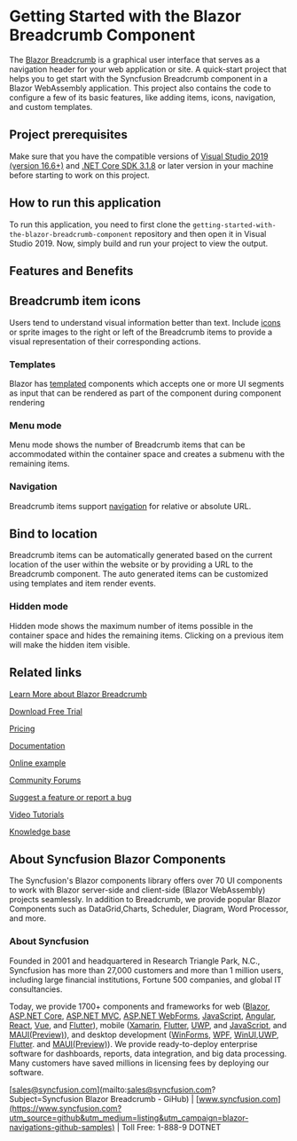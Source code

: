 # Getting Started with the Blazor Breadcrumb Component

The [Blazor Breadcrumb](https://www.syncfusion.com/blazor-components/blazor-breadcrumb?utm_source=github&utm_medium=listing&utm_campaign=blazor-navigations-github-samples) is a graphical user interface that serves as a navigation header for your web application or site. A quick-start project that helps you to get start with the Syncfusion Breadcrumb component in a Blazor WebAssembly application. This project also contains the code to configure a few of its basic features, like adding items, icons, navigation, and custom templates.

## Project prerequisites
Make sure that you have the compatible versions of [Visual Studio 2019 (version 16.6+)]( https://visualstudio.microsoft.com/downloads?utm_source=github&utm_medium=listing&utm_campaign=blazor-gantt-chart-github-samples) and [.NET Core SDK 3.1.8](https://dotnet.microsoft.com/download/dotnet-core/3.1?utm_source=github&utm_medium=listing&utm_campaign=blazor-gantt-chart-github-samples) or later version in your machine before starting to work on this project.

## How to run this application
To run this application, you need to first clone the `getting-started-with-the-blazor-breadcrumb-component` repository and then open it in Visual Studio 2019. Now, simply build and run your project to view the output.

## Features and Benefits

## Breadcrumb item icons

Users tend to understand visual information better than text. Include [icons](https://blazor.syncfusion.com/documentation/breadcrumb/icons?utm_source=github&utm_medium=listing&utm_campaign=blazor-navigations-github-samples) or sprite images to the right or left of the Breadcrumb items to provide a visual representation of their corresponding actions.

### Templates

Blazor has [templated](https://blazor.syncfusion.com/documentation/breadcrumb/templates?utm_source=github&utm_medium=listing&utm_campaign=blazor-navigations-github-samples) components which accepts one or more UI segments as input that can be rendered as part of the component during component rendering

### Menu mode

Menu mode shows the number of Breadcrumb items that can be accommodated within the container space and creates a submenu with the remaining items.

### Navigation

Breadcrumb items support [navigation](https://blazor.syncfusion.com/documentation/breadcrumb/navigation?utm_source=github&utm_medium=listing&utm_campaign=blazor-navigations-github-samples) for relative or absolute URL.

## Bind to location

Breadcrumb items can be automatically generated based on the current location of the user within the website or by providing a URL to the Breadcrumb component. The auto generated items can be customized using templates and item render events.

### Hidden mode

Hidden mode shows the maximum number of items possible in the container space and hides the remaining items. Clicking on a previous item will make the hidden item visible.

## Related links
[Learn More about Blazor Breadcrumb](https://www.syncfusion.com/blazor-components/blazor-menu-bar?utm_source=github&utm_medium=listing&utm_campaign=blazor-navigations-github-samples)

[Download Free Trial](https://www.syncfusion.com/downloads/blazor?utm_source=github&utm_medium=listing&utm_campaign=blazor-navigations-github-samples)

[Pricing](https://www.syncfusion.com/sales/products/blazor?utm_source=github&utm_medium=listing&utm_campaign=blazor-navigations-github-samples)

[Documentation](https://blazor.syncfusion.com/documentation/breadcrumb/getting-started?utm_source=github&utm_medium=listing&utm_campaign=blazor-navigations-github-samples)

[Online example](https://blazor.syncfusion.com/demos/breadcrumb/default-functionalities?theme=bootstrap5?utm_source=github&utm_medium=listing&utm_campaign=blazor-navigations-github-samples)

[Community Forums](https://www.syncfusion.com/forums/blazor-components?utm_source=github&utm_medium=listing&utm_campaign=blazor-navigations-github-samples)

[Suggest a feature or report a bug](https://www.syncfusion.com/feedback/blazor-components?utm_source=github&utm_medium=listing&utm_campaign=blazor-navigations-github-samples)

[Video Tutorials](https://www.syncfusion.com/tutorial-videos/blazor/breadcrumb?utm_source=github&utm_medium=listing&utm_campaign=blazor-navigations-github-samples)

[Knowledge base](https://www.syncfusion.com/kb/blazor-components?utm_source=github&utm_medium=listing&utm_campaign=blazor-navigations-github-samples)


## About Syncfusion Blazor Components
The Syncfusion's Blazor components library offers over 70 UI components to work with Blazor server-side and client-side (Blazor WebAssembly) projects seamlessly. In addition to Breadcrumb, we provide popular Blazor Components such as DataGrid,Charts, Scheduler, Diagram, Word Processor, and more.

### About Syncfusion
Founded in 2001 and headquartered in Research Triangle Park, N.C., Syncfusion has more than 27,000 customers and more than 1 million users, including large financial institutions, Fortune 500 companies, and global IT consultancies.

Today, we provide 1700+ components and frameworks for web ([Blazor](https://www.syncfusion.com/blazor-components?utm_source=github&utm_medium=listing&utm_campaign=blazor-navigations-github-samples), [ASP.NET Core](https://www.syncfusion.com/aspnet-core-ui-controls?utm_source=github&utm_medium=listing&utm_campaign=blazor-navigations-github-samples), [ASP.NET MVC](https://www.syncfusion.com/aspnet-mvc-ui-controls?utm_source=github&utm_medium=listing&utm_campaign=blazor-navigations-github-samples), [ASP.NET WebForms](https://www.syncfusion.com/jquery/aspnet-webforms-ui-controls?utm_source=github&utm_medium=listing&utm_campaign=blazor-navigations-github-samples), [JavaScript](https://www.syncfusion.com/javascript-ui-controls?utm_source=github&utm_medium=listing&utm_campaign=blazor-navigations-github-samples), [Angular](https://www.syncfusion.com/angular-ui-components?utm_source=github&utm_medium=listing&utm_campaign=blazor-navigations-github-samples), [React](https://www.syncfusion.com/react-ui-components?utm_source=github&utm_medium=listing&utm_campaign=blazor-navigations-github-samples), [Vue](https://www.syncfusion.com/vue-ui-components?utm_source=github&utm_medium=listing&utm_campaign=blazor-navigations-github-samples), and [Flutter](https://www.syncfusion.com/flutter-widgets?utm_source=github&utm_medium=listing&utm_campaign=blazor-navigations-github-samples)), mobile ([Xamarin](https://www.syncfusion.com/xamarin-ui-controls?utm_source=github&utm_medium=listing&utm_campaign=blazor-navigations-github-samples), [Flutter](https://www.syncfusion.com/flutter-widgets?utm_source=github&utm_medium=listing&utm_campaign=blazor-navigations-github-samples), [UWP](https://www.syncfusion.com/uwp-ui-controls?utm_source=github&utm_medium=listing&utm_campaign=blazor-navigations-github-samples), and [JavaScript](https://www.syncfusion.com/javascript-ui-controls?utm_source=github&utm_medium=listing&utm_campaign=blazor-navigations-github-samples), and [MAUI(Preview)](https://www.syncfusion.com/maui-controls?utm_source=github&utm_medium=listing&utm_campaign=blazor-navigations-github-samples)), and desktop development ([WinForms](https://www.syncfusion.com/winforms-ui-controls?utm_source=github&utm_medium=listing&utm_campaign=blazor-navigations-github-samples), [WPF](https://www.syncfusion.com/wpf-controls?utm_source=github&utm_medium=listing&utm_campaign=blazor-navigations-github-samples), [WinUI](https://www.syncfusion.com/winui-controls?utm_source=github&utm_medium=listing&utm_campaign=blazor-navigations-github-samples),[UWP](https://www.syncfusion.com/uwp-ui-controls?utm_source=github&utm_medium=listing&utm_campaign=blazor-navigations-github-samples), [Flutter](https://www.syncfusion.com/flutter-widgets?utm_source=github&utm_medium=listing&utm_campaign=blazor-navigations-github-samples). and [MAUI(Preview)](https://www.syncfusion.com/maui-controls?utm_source=github&utm_medium=listing&utm_campaign=blazor-navigations-github-samples)). We provide ready-to-deploy enterprise software for dashboards, reports, data integration, and big data processing. Many customers have saved millions in licensing fees by deploying our software.


[sales@syncfusion.com](mailto:sales@syncfusion.com?Subject=Syncfusion Blazor Breadcrumb - GiHub) | [www.syncfusion.com](https://www.syncfusion.com?utm_source=github&utm_medium=listing&utm_campaign=blazor-navigations-github-samples) | Toll Free: 1-888-9 DOTNET

